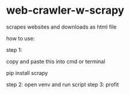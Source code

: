 # web-crawler-w-scrapy
scrapes websites and downloads as html file

how to use:

step 1:

copy and paste this into cmd or terminal

pip install scrapy

step 2:
open venv and run script
step 3: profit
